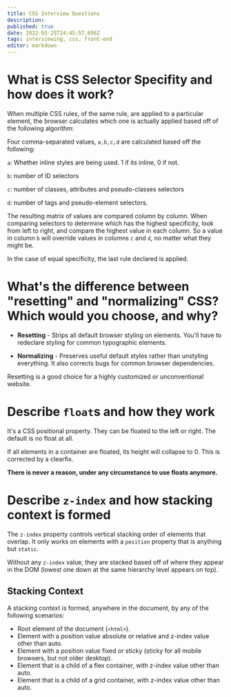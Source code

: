 ```yaml
---
title: CSS Interview Questions
description: 
published: true
date: 2022-03-25T14:45:57.656Z
tags: interviewing, css, front-end
editor: markdown
---
```


# What is CSS Selector Specifity and how does it work?
When multiple CSS rules, of the same rule, are applied to a particular element, the browser calculates which one is actually applied based off of the following algorithm:

Four comma-separated values, `a,b,c,d` are calculated based off the following:

`a`: Whether inline styles are being used. 1 if its inline, 0 if not.

`b`: number of ID selectors

`c`: number of classes, attributes and pseudo-classes selectors

`d`: number of tags and pseudo-element selectors.

The resulting matrix of values are compared column by column. When comparing selectors to determine which has the highest specificity, look from left to right, and compare the highest value in each column. So a value in column `b` will override values in columns `c` and `d`, no matter what they might be. 

In the case of equal specificity, the last rule declared is applied. 

# What's the difference between "resetting" and "normalizing" CSS? Which would you choose, and why?

- **Resetting** - Strips all default browser styling on elements. You'll have to redeclare styling for common typographic elements.

- **Normalizing** - Preserves useful default styles rather than unstyling everything. It also corrects bugs for common browser dependencies.

Resetting is a good choice for a highly customized or unconventional website.

# Describe `float`s and how they work
It's a CSS positional property. They can be floated to the left or right. The default is no float at all.
 
If all elements in a container are floated, its height will collapse to 0. This is corrected by a clearfix. 

**There is never a reason, under any circumstance to use floats anymore.**

# Describe `z-index` and how stacking context is formed
The `z-index` property controls vertical stacking order of elements that overlap. It only works on elements with a `position` property that is anything but `static`. 

Without any `z-index` value, they are stacked based off of where they appear in the DOM (lowest one down at the same hierarchy level appears on top). 

## Stacking Context
A stacking context is formed, anywhere in the document, by any of the following scenarios:

- Root element of the document (`<html>`).
- Element with a position value absolute or relative and z-index value other than auto.
- Element with a position value fixed or sticky (sticky for all mobile browsers, but not older desktop).
- Element that is a child of a flex container, with z-index value other than auto.
- Element that is a child of a grid container, with z-index value other than auto.


